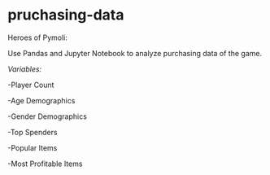 # pruchasing-data

Heroes of Pymoli:

Use Pandas and Jupyter Notebook to analyze purchasing data of the game.

*Variables:*

-Player Count

-Age Demographics

-Gender Demographics 

-Top Spenders

-Popular Items

-Most Profitable Items

